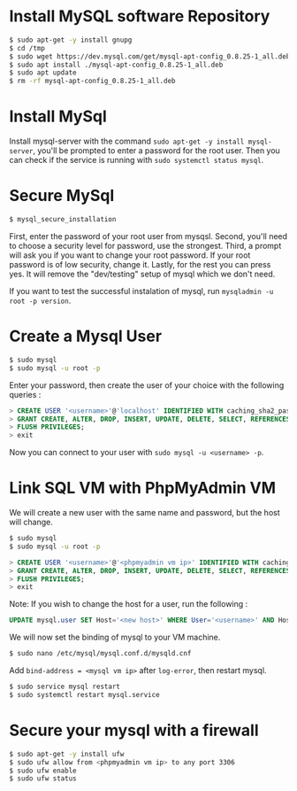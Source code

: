 # Install MySQL software Repository

```bash
$ sudo apt-get -y install gnupg
$ cd /tmp
$ sudo wget https://dev.mysql.com/get/mysql-apt-config_0.8.25-1_all.deb
$ sudo apt install ./mysql-apt-config_0.8.25-1_all.deb
$ sudo apt update
$ rm -rf mysql-apt-config_0.8.25-1_all.deb
```

# Install MySql

Install mysql-server with the command `sudo apt-get -y install mysql-server`, you'll be prompted to enter a password for the root user. Then you can check if the service is running with `sudo systemctl status mysql`.

# Secure MySql

```bash
$ mysql_secure_installation
```

First, enter the password of your root user from mysqsl.
Second, you'll need to choose a security level for password, use the strongest.
Third, a prompt will ask you if you want to change your root password. If your root password is of low security, change it.
Lastly, for the rest you can press yes. It will remove the "dev/testing" setup of mysql which we don't need.

If you want to test the successful instalation of mysql, run `mysqladmin -u root -p version`.

# Create a Mysql User

```bash
$ sudo mysql
$ sudo mysql -u root -p
```

Enter your password, then create the user of your choice with the following queries :

```sql
> CREATE USER '<username>'@'localhost' IDENTIFIED WITH caching_sha2_password BY '<password>';
> GRANT CREATE, ALTER, DROP, INSERT, UPDATE, DELETE, SELECT, REFERENCES, RELOAD on *.* TO '<username>'@'localhost' WITH GRANT OPTION;
> FLUSH PRIVILEGES;
> exit
```

Now you can connect to your user with `sudo mysql -u <username> -p`.

# Link SQL VM with PhpMyAdmin VM

We will create a new user with the same name and password, but the host will change.

```bash
$ sudo mysql
$ sudo mysql -u root -p
```

```sql
> CREATE USER '<username>'@'<phpmyadmin vm ip>' IDENTIFIED WITH caching_sha2_password BY '<password>';
> GRANT CREATE, ALTER, DROP, INSERT, UPDATE, DELETE, SELECT, REFERENCES, RELOAD on *.* TO '<username>'@'<phpmyadmin vm ip>' WITH GRANT OPTION;
> FLUSH PRIVILEGES;
> exit
```

Note: If you wish to change the host for a user, run the following :
```sql
UPDATE mysql.user SET Host='<new host>' WHERE User='<username>' AND Host='<old host>';
```

We will now set the binding of mysql to your VM machine.

```bash
$ sudo nano /etc/mysql/mysql.conf.d/mysqld.cnf
```

Add `bind-address = <mysql vm ip>` after `log-error`, then restart mysql.

```bash
$ sudo service mysql restart
$ sudo systemctl restart mysql.service
```

# Secure your mysql with a firewall

```bash
$ sudo apt-get -y install ufw
$ sudo ufw allow from <phpmyadmin vm ip> to any port 3306
$ sudo ufw enable
$ sudo ufw status
```